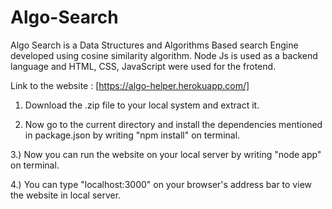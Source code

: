 # Algo-Search
Algo Search is a Data Structures and Algorithms Based search Engine developed using cosine similarity algorithm. Node Js is used as a backend language and HTML, CSS, JavaScript were used for the frotend.

Link to the website : [https://algo-helper.herokuapp.com/]

1) Download the .zip file to your local system and extract it.

2) Now go to the current directory and install the dependencies mentioned in package.json by writing "npm install" on terminal.

3.) Now you can run the website on your local server by writing "node app" on terminal.

4.) You can type "localhost:3000" on your browser's address bar to view the website in local server.

